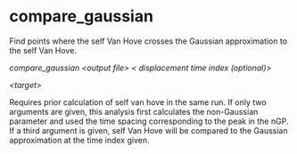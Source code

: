 <h1>compare_gaussian</h1>

Find points where the self Van Hove crosses the Gaussian approximation to the self Van Hove.

_compare\_gaussian \<output file\> \< displacement time index (optional)\>_

_\<target\>_

Requires prior calculation of self van hove in the same run. If only two arguments are given, this analysis first calculates the non-Gaussian parameter and used the time spacing corresponding to the peak in the nGP. If a third argument is given, self Van Hove will be compared to the Gaussian approximation at the time index given.

